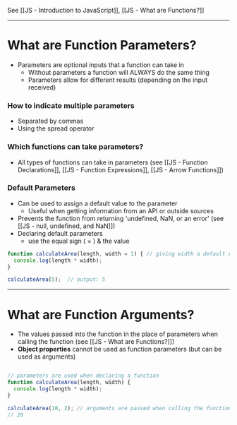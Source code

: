 See [[JS - Introduction to JavaScript]], [[JS - What are Functions?]]

---
# What are Function Parameters?
* Parameters are optional inputs that a function can take in
	* Without parameters a function will ALWAYS do the same thing
	* Parameters allow for different results (depending on the input received)

### How to indicate multiple parameters
* Separated by commas
* Using the spread operator

### Which functions can take parameters?
* All types of functions can take in parameters (see [[JS - Function Declarations]], [[JS - Function Expressions]], [[JS - Arrow Functions]])

### Default Parameters
* Can be used to assign a default value to the parameter
	* Useful when getting information from an API or outside sources
* Prevents the function from returning 'undefined, NaN, or an error' (see [[JS - null, undefined, and NaN]])
* Declaring default parameters
	* use the equal sign ( = ) & the value
```js
function calculateArea(length, width = 1) { // giving width a default value of 1
  console.log(length * width);
}

calculateArea(5);  // output: 5 
```

---
# What are Function Arguments?
* The values passed into the function in the place of parameters when calling the function (see [[JS - What are Functions?]])
* **Object properties** cannot be used as function parameters (but can be used as arguments)

```js

// parameters are used when declaring a function
function calculateArea(length, width) { 
  console.log(length * width);
}

calculateArea(10, 2); // arguments are passed when calling the function
// 20  
```